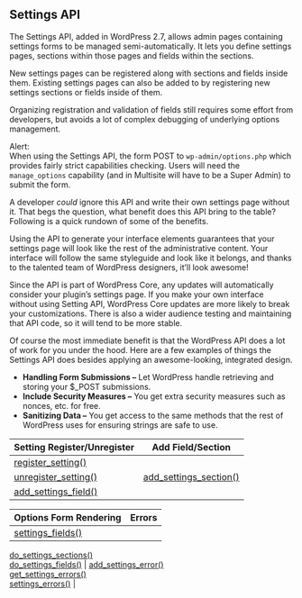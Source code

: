 Settings API
------------

The Settings API, added in WordPress 2.7, allows admin pages containing settings forms to be managed semi-automatically. It lets you define settings pages, sections within those pages and fields within the sections.

New settings pages can be registered along with sections and fields inside them. Existing settings pages can also be added to by registering new settings sections or fields inside of them.

Organizing registration and validation of fields still requires some effort from developers, but avoids a lot of complex debugging of underlying options management.

Alert:  
When using the Settings API, the form POST to `wp-admin/options.php` which provides fairly strict capabilities checking. Users will need the `manage_options` capability (and in Multisite will have to be a Super Admin) to submit the form.  

A developer _could_ ignore this API and write their own settings page without it. That begs the question, what benefit does this API bring to the table? Following is a quick rundown of some of the benefits.

Using the API to generate your interface elements guarantees that your settings page will look like the rest of the administrative content. Your interface will follow the same styleguide and look like it belongs, and thanks to the talented team of WordPress designers, it’ll look awesome!

Since the API is part of WordPress Core, any updates will automatically consider your plugin’s settings page. If you make your own interface without using Setting API, WordPress Core updates are more likely to break your customizations. There is also a wider audience testing and maintaining that API code, so it will tend to be more stable.

Of course the most immediate benefit is that the WordPress API does a lot of work for you under the hood. Here are a few examples of things the Settings API does besides applying an awesome-looking, integrated design.

*   **Handling Form Submissions –** Let WordPress handle retrieving and storing your $\_POST submissions.
*   **Include Security Measures –** You get extra security measures such as nonces, etc. for free.
*   **Sanitizing Data –** You get access to the same methods that the rest of WordPress uses for ensuring strings are safe to use.

| Setting Register/Unregister | Add Field/Section |
| --- | --- |
| [register\_setting()](https://developer.wordpress.org/reference/functions/register_setting/)  
[unregister\_setting()](https://developer.wordpress.org/reference/functions/unregister_setting/) | [add\_settings\_section()](https://developer.wordpress.org/reference/functions/add_settings_section/)  
[add\_settings\_field()](https://developer.wordpress.org/reference/functions/add_settings_field/) |

| Options Form Rendering | Errors |
| --- | --- |
| [settings\_fields()](https://developer.wordpress.org/reference/functions/settings_fields/)  
[do\_settings\_sections()](https://developer.wordpress.org/reference/functions/do_settings_sections/)  
[do\_settings\_fields()](https://developer.wordpress.org/reference/functions/do_settings_fields/) | [add\_settings\_error()](https://developer.wordpress.org/reference/functions/add_settings_error/)  
[get\_settings\_errors()](https://developer.wordpress.org/reference/functions/get_settings_errors/)  
[settings\_errors()](https://developer.wordpress.org/reference/functions/settings_errors/) |